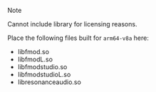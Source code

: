 > [!NOTE]
> Cannot include library for licensing reasons.  

Place the following files built for `arm64-v8a` here:
  * libfmod.so
  * libfmodL.so
  * libfmodstudio.so
  * libfmodstudioL.so
  * libresonanceaudio.so
